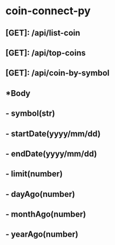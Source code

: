 # coin-connect-py

## [GET]: /api/list-coin

## [GET]: /api/top-coins

## [GET]: /api/coin-by-symbol

## \*Body

## - symbol(str)

## - startDate(yyyy/mm/dd)

## - endDate(yyyy/mm/dd)

## - limit(number)

## - dayAgo(number)

## - monthAgo(number)

## - yearAgo(number)

##
